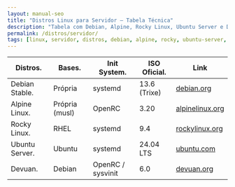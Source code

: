 ```yaml
---
layout: manual-seo
title: "Distros Linux para Servidor — Tabela Técnica"
description: "Tabela com Debian, Alpine, Rocky Linux, Ubuntu Server e Devuan: base, init system, ISO oficial e links diretos."
permalink: /distros/servidor/
tags: [linux, servidor, distros, debian, alpine, rocky, ubuntu-server, devuan, sysadmin]
---
```




<section>


<table class="evergreen-table">
  <thead>
    <tr>
      <th>Distros.</th>
      <th>Bases.</th>
      <th>Init System.</th>
      <th>ISO Oficial.</th>
      <th>Link</th>
    </tr>
  </thead>
  <tbody>
    <tr>
      <td data-label="Distro">Debian Stable.</td>
      <td data-label="Base">Própria</td>
      <td data-label="Init System">systemd</td>
      <td data-label="ISO Oficial">13.6 (Trixe)</td>
      <td data-label="Link"><a href="https://www.debian.org/CD/netinst/">debian.org</a></td>
    </tr>
    <tr>
      <td data-label="Distro">Alpine Linux.</td>
      <td data-label="Base">Própria (musl)</td>
      <td data-label="Init System">OpenRC</td>
      <td data-label="ISO Oficial">3.20</td>
      <td data-label="Link"><a href="https://alpinelinux.org/downloads/">alpinelinux.org</a></td>
    </tr>
    <tr>
      <td data-label="Distro">Rocky Linux.</td>
      <td data-label="Base">RHEL</td>
      <td data-label="Init System">systemd</td>
      <td data-label="ISO Oficial">9.4</td>
      <td data-label="Link"><a href="https://rockylinux.org/download/">rockylinux.org</a></td>
    </tr>
    <tr>
      <td data-label="Distro">Ubuntu Server.</td>
      <td data-label="Base">Ubuntu</td>
      <td data-label="Init System">systemd</td>
      <td data-label="ISO Oficial">24.04 LTS</td>
      <td data-label="Link"><a href="https://ubuntu.com/download/server">ubuntu.com</a></td>
    </tr>
    <tr>
      <td data-label="Distro">Devuan.</td>
      <td data-label="Base">Debian</td>
      <td data-label="Init System">OpenRC / sysvinit</td>
      <td data-label="ISO Oficial">6.0</td>
      <td data-label="Link"><a href="https://devuan.org/">devuan.org</a></td>
    </tr>
  </tbody>
</table>



</section>
